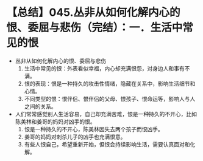 # 【总结】045.丛非从如何化解内心的恨、委屈与悲伤（完结）：一．生活中常见的恨

-   丛非从如何化解内心的恨、委屈与悲伤
    1.  生活中常见的恨：外表看似幸福，内心却充满恨怨，对身边人和事有不满。
    2.  恨的表现：恨是一种持久的攻击性情绪，隐藏在关系中，影响生活细节和心情。
    3.  不同类型的恨：恨伴侣、恨伴侣的父母、恨孩子、恨命运等，影响人与人之间的关系。
-   人们常常感觉别人生活容易，自己却充满苦难，恨是一种持久的不开心，比如陈美林和姜哥的妈妈对凶手的恨。
    1.  恨是一种持久的不开心，陈美林因失去两个孩子而恨凶手。
    2.  姜哥的妈妈对刺杀儿子的凶手也充满恨意。
    3.  有些人恨自己，希望重新开始，但恨会持续影响生活，需要认真面对和化解。